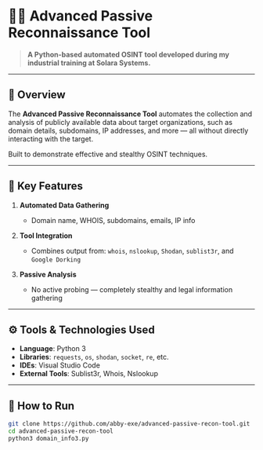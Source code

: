 # 🕵️‍♂️ Advanced Passive Reconnaissance Tool

> **A Python-based automated OSINT tool developed during my industrial training at Solara Systems.**

---

## 🧠 Overview

The **Advanced Passive Reconnaissance Tool** automates the collection and analysis of publicly available data about target organizations, such as domain details, subdomains, IP addresses, and more — all without directly interacting with the target.

Built to demonstrate effective and stealthy OSINT techniques.

---

## 🔑 Key Features

1. **Automated Data Gathering**
   - Domain name, WHOIS, subdomains, emails, IP info

2. **Tool Integration**
   - Combines output from: `whois`, `nslookup`, `Shodan`, `sublist3r`, and `Google Dorking`

3. **Passive Analysis**
   - No active probing — completely stealthy and legal information gathering

---

## ⚙️ Tools & Technologies Used

- **Language**: Python 3
- **Libraries**: `requests`, `os`, `shodan`, `socket`, `re`, etc.
- **IDEs**: Visual Studio Code
- **External Tools**: Sublist3r, Whois, Nslookup

---

## 🚀 How to Run

```bash
git clone https://github.com/abby-exe/advanced-passive-recon-tool.git
cd advanced-passive-recon-tool
python3 domain_info3.py
